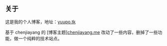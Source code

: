 ## 关于

这是我的个人博客，地址：[yuupo.tk](https://yuupo.tk)

基于 chenjiayang 的 [博客主题][chenjiayang.me](https://chenjiayang.me) 改动了一些内容，删掉了一些功能，做一个纯粹的技术站点。

